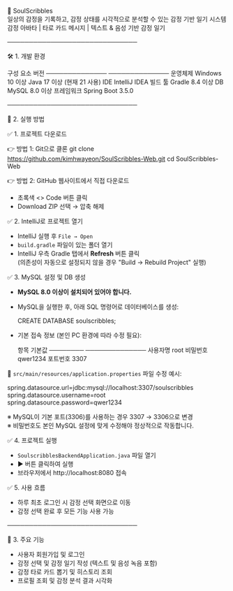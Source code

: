 📝 SoulScribbles  
일상의 감정을 기록하고, 감정 상태를 시각적으로 분석할 수 있는 감정 기반 일기 시스템  
감정 아바타 | 타로 카드 메시지 | 텍스트 & 음성 기반 감정 일기

──────────────────────────────

🛠️ 1. 개발 환경

구성 요소        버전
──────────────  ──────────────
운영체제         Windows 10 이상
Java            17 이상 (현재 21 사용)
IDE             IntelliJ IDEA
빌드 툴         Gradle 8.4 이상
DB              MySQL 8.0 이상
프레임워크       Spring Boot 3.5.0

──────────────────────────────

🚀 2. 실행 방법

✅ 1. 프로젝트 다운로드

👉 방법 1: Git으로 클론
   git clone https://github.com/kimhwayeon/SoulScribbles-Web.git
   cd SoulScribbles-Web

👉 방법 2: GitHub 웹사이트에서 직접 다운로드
   - 초록색 <> Code 버튼 클릭
   - Download ZIP 선택 → 압축 해제

✅ 2. IntelliJ로 프로젝트 열기

- IntelliJ 실행 후 `File → Open`  
- `build.gradle` 파일이 있는 폴더 열기  
- IntelliJ 우측 Gradle 탭에서 **Refresh** 버튼 클릭  
  (의존성이 자동으로 설정되지 않을 경우 "Build → Rebuild Project" 실행)

✅ 3. MySQL 설정 및 DB 생성

- **MySQL 8.0 이상이 설치되어 있어야 합니다.**
- MySQL을 실행한 후, 아래 SQL 명령어로 데이터베이스를 생성:

  CREATE DATABASE soulscribbles;

- 기본 접속 정보 (본인 PC 환경에 따라 수정 필요):

  항목       기본값
  ────────  ──────────────
  사용자명   root
  비밀번호   qwer1234
  포트번호   3307

📁 `src/main/resources/application.properties` 파일 수정 예시:

spring.datasource.url=jdbc:mysql://localhost:3307/soulscribbles  
spring.datasource.username=root  
spring.datasource.password=qwer1234  

※ MySQL이 기본 포트(3306)를 사용하는 경우 3307 → 3306으로 변경  
※ 비밀번호도 본인 MySQL 설정에 맞게 수정해야 정상적으로 작동합니다.

✅ 4. 프로젝트 실행

- `SoulscribblesBackendApplication.java` 파일 열기
- ▶ 버튼 클릭하여 실행
- 브라우저에서 http://localhost:8080 접속

✅ 5. 사용 흐름

- 하루 최초 로그인 시 감정 선택 화면으로 이동
- 감정 선택 완료 후 모든 기능 사용 가능

──────────────────────────────

🌟 3. 주요 기능

- 사용자 회원가입 및 로그인
- 감정 선택 및 감정 일기 작성 (텍스트 및 음성 녹음 포함)
- 감정 타로 카드 뽑기 및 히스토리 조회
- 프로필 조회 및 감정 분석 결과 시각화


